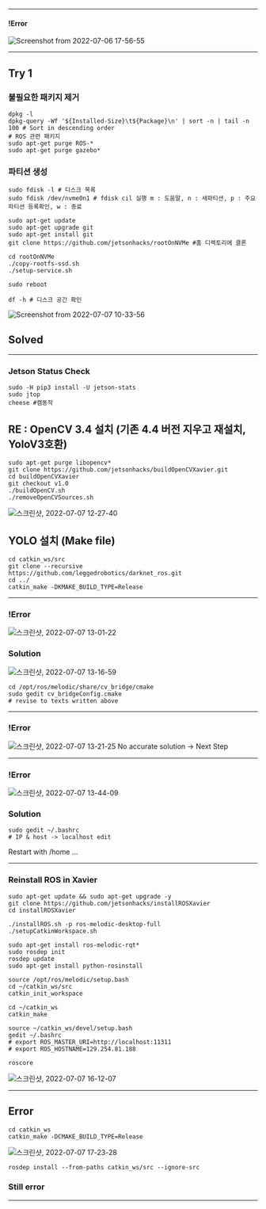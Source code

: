 __________________________________________
#### !Error
![Screenshot from 2022-07-06 17-56-55](https://user-images.githubusercontent.com/88171531/177512047-91e7dac3-d3c2-4560-a0cf-daf0d9c60688.png)
___________________________________________

## Try 1
### 불필요한 패키지 제거
```
dpkg -l
dpkg-query -Wf '${Installed-Size}\t${Package}\n' | sort -n | tail -n 100 # Sort in descending order
# ROS 관련 패키지
sudo apt-get purge ROS-*
sudo apt-get purge gazebo*

```
### 파티션 생성
```
sudo fdisk -l # 디스크 목록
sudo fdisk /dev/nvme0n1 # fdisk cil 실행 m : 도움말, n : 새파티션, p : 주요파티션 등록확인, w : 종료

sudo apt-get update
sudo apt-get upgrade git
sudo apt-get install git
git clone https://github.com/jetsonhacks/rootOnNVMe #홈 디렉토리에 클론

cd rootOnNVMe
./copy-rootfs-ssd.sh
./setup-service.sh

sudo reboot

df -h # 디스크 공간 확인
```
![Screenshot from 2022-07-07 10-33-56](https://user-images.githubusercontent.com/88171531/177673167-8e1b9c93-b414-4005-a100-48f27b89b2eb.png)

## Solved
___________________________________________

### Jetson Status Check
```
sudo -H pip3 install -U jetson-stats
sudo jtop
cheese #캠동작
```

## RE : OpenCV 3.4 설치 (기존 4.4 버전 지우고 재설치, YoloV3호환)
```
sudo apt-get purge libopencv*
git clone https://github.com/jetsonhacks/buildOpenCVXavier.git
cd buildOpenCVXavier
git checkout v1.0
./buildOpenCV.sh
./removeOpenCVSources.sh
```
![스크린샷, 2022-07-07 12-27-40](https://user-images.githubusercontent.com/88171531/177684453-348a3772-0cc2-45a0-99c4-0ebaa00bc77e.png)

## YOLO 설치 (Make file)
```
cd catkin_ws/src
git clone --recursive https://github.com/leggedrobotics/darknet_ros.git
cd ../
catkin_make -DKMAKE_BUILD_TYPE=Release
```
___________________________________________
### !Error
![스크린샷, 2022-07-07 13-01-22](https://user-images.githubusercontent.com/88171531/177688175-a3d0bbdf-8d2d-424a-a52b-f0cc5b6fe46f.png)
### Solution
![스크린샷, 2022-07-07 13-16-59](https://user-images.githubusercontent.com/88171531/177690141-f12d077e-5a85-4a70-93f6-99c892a88e85.png)
```
cd /opt/ros/melodic/share/cv_bridge/cmake
sudo gedit cv_bridgeConfig.cmake
# revise to texts written above 
```
___________________________________________

### !Error
![스크린샷, 2022-07-07 13-21-25](https://user-images.githubusercontent.com/88171531/177690805-65bfb227-09d4-4a50-8b2c-de2a0796cf5c.png)
No accurate solution -> Next Step
___________________________________________

### !Error
![스크린샷, 2022-07-07 13-44-09](https://user-images.githubusercontent.com/88171531/177693134-8c14bde9-c677-4d8e-9865-2e572a94f119.png)
### Solution 
``` 
sudo gedit ~/.bashrc
# IP & host -> localhost edit
```
Restart with /home ...
___________________________________________
### Reinstall ROS in Xavier
```
sudo apt-get update && sudo apt-get upgrade -y
git clone https://github.com/jetsonhacks/installROSXavier
cd installROSXavier

./installROS.sh -p ros-melodic-desktop-full
./setupCatkinWorkspace.sh

sudo apt-get install ros-melodic-rqt*
sudo rosdep init
rosdep update
sudo apt-get install python-rosinstall

source /opt/ros/melodic/setup.bash
cd ~/catkin_ws/src
catkin_init_workspace

cd ~/catkin_ws
catkin_make

source ~/catkin_ws/devel/setup.bash
gedit ~/.bashrc
# export ROS_MASTER_URI=http://localhost:11311
# export ROS_HOSTNAME=129.254.81.188

roscore 
```
![스크린샷, 2022-07-07 16-12-07](https://user-images.githubusercontent.com/88171531/177713775-a653a98d-91b4-40b9-b93f-4a6df72d3f55.png)

_________________________
## Error
```
cd catkin_ws
catkin_make -DCMAKE_BUILD_TYPE=Release
```
![스크린샷, 2022-07-07 17-23-28](https://user-images.githubusercontent.com/88171531/177727354-41d95898-5982-40a0-b354-84542366e55f.png)
```
rosdep install --from-paths catkin_ws/src --ignore-src
```
### Still error
___________________________________________
